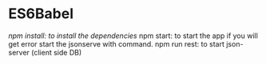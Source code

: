 # ES6Babel

*npm install: to install the dependencies*
npm start: to start the app
if you will get error start the jsonserve with command.
npm run rest: to start json-server (client side DB)
